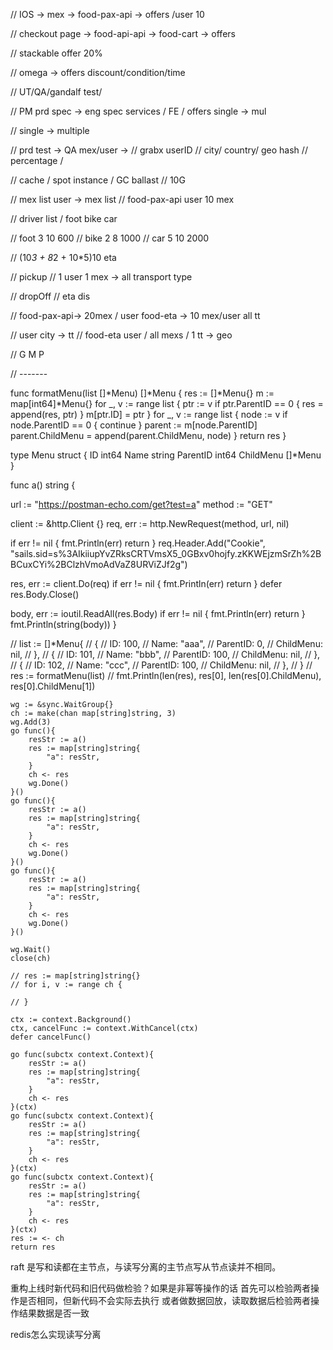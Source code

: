 // IOS -> mex -> food-pax-api -> offers /user 10

// checkout page -> food-api-api -> food-cart -> offers

// stackable offer 20%

// omega -> offers discount/condition/time

// UT/QA/gandalf test/

// PM prd spec -> eng spec services / FE / offers single -> mul

// single -> multiple

// prd test -> QA mex/user ->
// grabx userID
// city/ country/ geo hash
// percentage /

// cache / spot instance / GC ballast
// 10G

// mex list    user -> mex list
// food-pax-api user 10 mex

// driver list / foot bike car

// foot 3  10 600
// bike 2  8  1000
// car 5	  10 2000

// (10*3 + 8*2 + 10*5)10 eta

// pickup
// 1 user 1 mex -> all transport type

// dropOff
// eta dis

// food-pax-api-> 20mex / user food-eta -> 10 mex/user all tt

// user city -> tt
// food-eta user / all mexs / 1 tt -> geo

// G M P

// -------






func formatMenu(list []*Menu) []*Menu {
	res := []*Menu{}
	m := map[int64]*Menu{}
	for _, v := range list {
		ptr := v
		if ptr.ParentID == 0 {
			res = append(res, ptr)
		}
		m[ptr.ID] = ptr
	}
	for _, v := range list {
		node := v
		if node.ParentID == 0 {
			continue
		}
		parent := m[node.ParentID]
		parent.ChildMenu = append(parent.ChildMenu, node)
	}
	return res
}

type Menu struct {
	ID        int64
	Name      string
	ParentID  int64
	ChildMenu []*Menu
}


func a() string {

  url := "https://postman-echo.com/get?test=a"
  method := "GET"

  client := &http.Client {}
  req, err := http.NewRequest(method, url, nil)

  if err != nil {
    fmt.Println(err)
    return
  }
  req.Header.Add("Cookie", "sails.sid=s%3AIkiiupYvZRksCRTVmsX5_0GBxv0hojfy.zKKWEjzmSrZh%2BBCuxCYi%2BClzhVmoAdVaZ8URViZJf2g")

  res, err := client.Do(req)
  if err != nil {
    fmt.Println(err)
    return
  }
  defer res.Body.Close()

  body, err := ioutil.ReadAll(res.Body)
  if err != nil {
    fmt.Println(err)
    return
  }
  fmt.Println(string(body))
}

// list := []*Menu{
	// 	{
	// 		ID:        100,
	// 		Name:      "aaa",
	// 		ParentID:  0,
	// 		ChildMenu: nil,
	// 	},
	// 	{
	// 		ID:        101,
	// 		Name:      "bbb",
	// 		ParentID:  100,
	// 		ChildMenu: nil,
	// 	},
	// 	{
	// 		ID:        102,
	// 		Name:      "ccc",
	// 		ParentID:  100,
	// 		ChildMenu: nil,
	// 	},
	// }
	// res := formatMenu(list)
	// fmt.Println(len(res), res[0], len(res[0].ChildMenu), res[0].ChildMenu[1])

	wg := &sync.WaitGroup{}
	ch := make(chan map[string]string, 3)
	wg.Add(3)
	go func(){
		resStr := a()
		res := map[string]string{
			"a": resStr,
		}
		ch <- res
		wg.Done()
	}()
	go func(){
		resStr := a()
		res := map[string]string{
			"a": resStr,
		}
		ch <- res
		wg.Done()
	}()
	go func(){
		resStr := a()
		res := map[string]string{
			"a": resStr,
		}
		ch <- res
		wg.Done()
	}()

	wg.Wait()
	close(ch)

	// res := map[string]string{}
	// for i, v := range ch {
		
	// }

	ctx := context.Background()
	ctx, cancelFunc := context.WithCancel(ctx)
	defer cancelFunc()

	go func(subctx context.Context){
		resStr := a()
		res := map[string]string{
			"a": resStr,
		}
		ch <- res
	}(ctx)
	go func(subctx context.Context){
		resStr := a()
		res := map[string]string{
			"a": resStr,
		}
		ch <- res
	}(ctx)
	go func(subctx context.Context){
		resStr := a()
		res := map[string]string{
			"a": resStr,
		}
		ch <- res
	}(ctx)
	res := <- ch
	return res


raft 是写和读都在主节点，与读写分离的主节点写从节点读并不相同。

重构上线时新代码和旧代码做检验？如果是非幂等操作的话
首先可以检验两者操作是否相同，但新代码不会实际去执行
或者做数据回放，读取数据后检验两者操作结果数据是否一致

redis怎么实现读写分离

